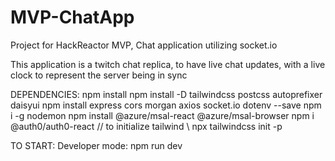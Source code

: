 # MVP-ChatApp
Project for HackReactor MVP, Chat application utilizing socket.io

This application is a twitch chat replica, to have live chat updates, with a live clock to represent the server being in sync

DEPENDENCIES:
npm install
npm install -D tailwindcss postcss autoprefixer daisyui
npm install express cors morgan axios socket.io dotenv --save
npm i -g nodemon
npm install @azure/msal-react @azure/msal-browser
npm i @auth0/auth0-react
// to initialize tailwind \\ npx tailwindcss init -p


TO START:
Developer mode: npm run dev

